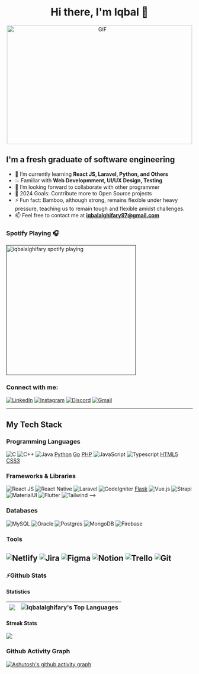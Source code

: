 <h1 align="center">Hi there, I'm Iqbal 👋</h1>

<p align="center">
   <img alt="GIF" src="https://github.com/abhisheknaiidu/abhisheknaiidu/blob/master/code.gif?raw=true" width="500" height="320" /> 
</p>

## I'm a fresh graduate of software engineering

- 🌱 I’m currently learning **React JS, Laravel, Python, and Others**
- 💥 Familiar with **Web Developmment, UI/UX Design, Testing**
- 👯 I’m looking forward to collaborate with other programmer
- 🥅 2024 Goals: Contribute more to Open Source projects
- ⚡ Fun fact: Bamboo, although strong, remains flexible under heavy pressure, teaching us to remain tough and flexible amidst challenges.
- 📫 Feel free to contact me at **iqbalalghifary97@gmail.com**

### Spotify Playing 🎧

[<img src="https://spotify-now-playing-kappa.vercel.app/api/spotify-playing" alt="iqbalalghifary spotify playing" width="350" />]()

### Connect with me:

[![LinkedIn](https://img.shields.io/static/v1?style=for-the-badge&message=LinkedIn&color=0A66C2&logo=LinkedIn&logoColor=FFFFFF&label=)](https://www.linkedin.com/in/ikbalalghifary)
[![Instagram](https://img.shields.io/static/v1?style=for-the-badge&message=Instagram&color=E4405F&logo=Instagram&logoColor=FFFFFF&label=)](https://instagram.com/iqbaleee_/)
[![Discord](https://img.shields.io/static/v1?style=for-the-badge&message=Discord&color=5865F2&logo=Discord&logoColor=FFFFFF&label=)](https://discord.com/users/frappuciiino_)
[![Gmail](https://img.shields.io/badge/Gmail-D14836?style=for-the-badge&logo=gmail&logoColor=white)](mailto:iqbalalghifary97@gmail.com)

---

## My Tech Stack

### Programming Languages

![C](https://img.shields.io/badge/C-00599C?style=for-the-badge&logo=c&logoColor=white)
![C++](https://img.shields.io/badge/C%2B%2B-00599C?style=for-the-badge&logo=c%2B%2B&logoColor=white)
![Java](https://img.shields.io/badge/Java-ED8B00?style=for-the-badge&logo=java&logoColor=white)
[Python](https://img.shields.io/badge/Python-14354C?style=for-the-badge&logo=python)
[Go](https://img.shields.io/badge/go-%2300ADD8.svg?style=for-the-badge&logo=go&logoColor=white)
[PHP](https://img.shields.io/badge/php-%23777BB4.svg?style=for-the-badge&logo=php&logoColor=white)
![JavaScript](https://img.shields.io/badge/JavaScript-F7DF1E?style=for-the-badge&logo=javascript&logoColor=black)
![Typescript](https://img.shields.io/badge/TypeScript-007ACC?style=for-the-badge&logo=typescript&logoColor=white)
[HTML5](https://img.shields.io/badge/html5%20-%23E34F26.svg?&style=for-the-badge&logo=html5&logoColor=white)
[CSS3](https://img.shields.io/badge/css3%20-%231572B6.svg?&style=for-the-badge&logo=css3&logoColor=white)

 ### Frameworks & Libraries
![React JS](https://img.shields.io/static/v1?style=for-the-badge&message=React+JS&color=FF4154&logo=React+Query&logoColor=FFFFFF&label=)
![React Native](https://img.shields.io/static/v1?style=for-the-badge&message=React+Native&color=222222&logo=Create+React+App&logoColor=09D3AC&label=)
![Laravel](https://img.shields.io/static/v1?style=for-the-badge&message=Laravel&color=FF2D20&logo=Laravel&logoColor=FFFFFF&label=)
![CodeIgniter](https://img.shields.io/static/v1?style=for-the-badge&message=CodeIgniter&color=EF4223&logo=CodeIgniter&logoColor=FFFFFF&label=)
[Flask](https://img.shields.io/static/v1?style=for-the-badge&message=Flask&color=000000&logo=Flask&logoColor=FFFFFF&label=)
![Vue.js](https://img.shields.io/static/v1?style=for-the-badge&message=Vue.js&color=222222&logo=Vue.js&logoColor=4FC08D&label=)
![Strapi](https://img.shields.io/badge/strapi%20-%232E7EEA.svg?&style=for-the-badge&logo=strapi&logoColor=white)
![MaterialUI](https://img.shields.io/badge/material%20ui%20-%230081CB.svg?&style=for-the-badge&logo=material-ui&logoColor=white)
![Flutter](https://img.shields.io/static/v1?style=for-the-badge&message=Flutter&color=02569B&logo=Flutter&logoColor=FFFFFF&label=)
![Tailwind](https://img.shields.io/badge/tailwindcss%20-%2338B2AC.svg?&style=for-the-badge&logo=tailwind-css&logoColor=white) -->

 ### Databases
![MySQL](https://img.shields.io/badge/mysql-%2300f.svg?style=for-the-badge&logo=mysql&logoColor=white)
![Oracle](https://img.shields.io/static/v1?style=for-the-badge&message=Oracle&color=F80000&logo=Oracle&logoColor=FFFFFF&label=)
![Postgres](https://img.shields.io/badge/postgres-%23316192.svg?style=for-the-badge&logo=postgresql&logoColor=white)
![MongoDB](https://img.shields.io/badge/MongoDB-%234ea94b.svg?style=for-the-badge&logo=mongodb&logoColor=white)
![Firebase](https://img.shields.io/badge/firebase-%23039BE5.svg?style=for-the-badge&logo=firebase)

 ### Tools
![Netlify](https://img.shields.io/badge/netlify-%23000000.svg?style=for-the-badge&logo=netlify&logoColor=#00C7B7)
![Jira](https://img.shields.io/badge/jira-%230A0FFF.svg?style=for-the-badge&logo=jira&logoColor=white)
![Figma](https://img.shields.io/static/v1?style=for-the-badge&message=Figma&color=F24E1E&logo=Figma&logoColor=FFFFFF&label=)
![Notion](https://img.shields.io/static/v1?style=for-the-badge&message=Notion&color=000000&logo=Notion&logoColor=FFFFFF&label=)
![Trello](https://img.shields.io/badge/Trello-%23026AA7.svg?style=for-the-badge&logo=Trello&logoColor=white)
![Git](https://img.shields.io/badge/git%20-%23F05033.svg?&style=for-the-badge&logo=git&logoColor=white)
---

### ⚡Github Stats
#### Statistics
<img src="https://github-readme-stats.vercel.app/api?username=arimaulanahardan&&show_icons=true&count_private=true&theme=radical"/>|<img alt="iqbalalghifary's Top Languages" src="https://github-readme-stats.vercel.app/api/top-langs/?username=arimaulanahardan&langs_count=8&count_private=true&layout=compact&theme=radical&bg_color=0D1117" />|
|---|---|

#### Streak Stats
<img src="https://github-readme-streak-stats.herokuapp.com/?user=arimaulanahardan&theme=radical"/>

### Github Activity Graph
[![Ashutosh's github activity graph](https://github-readme-activity-graph.vercel.app/graph?username=arimaulanahardan&theme=xcode)](https://github.com/ashutosh00710/github-readme-activity-graph)
